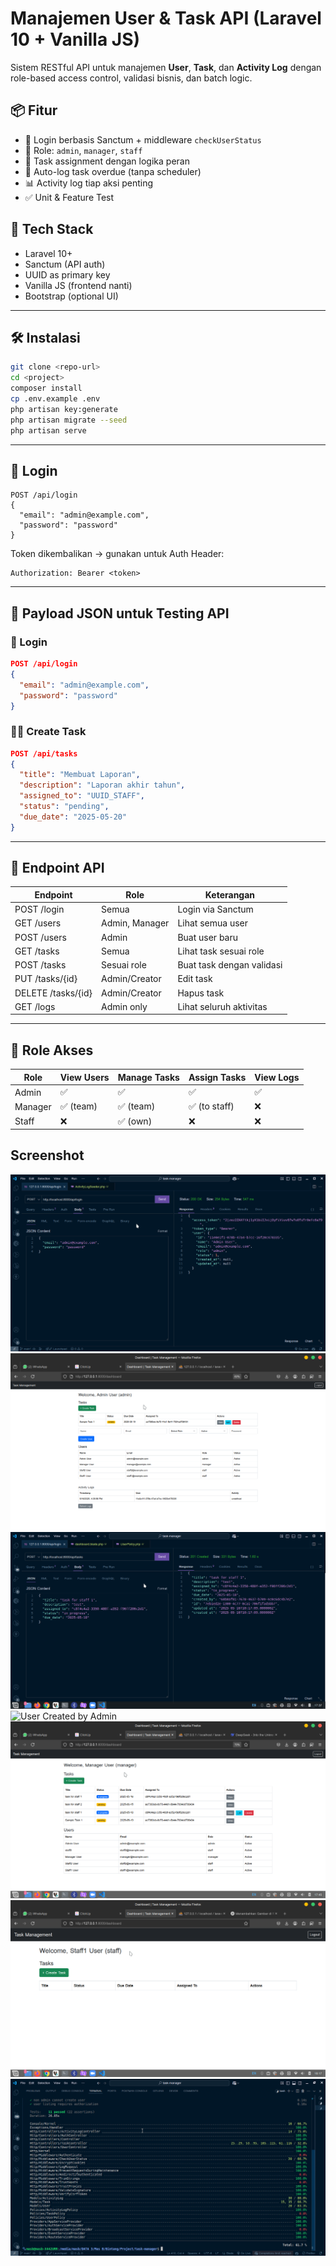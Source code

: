 # Manajemen User & Task API (Laravel 10 + Vanilla JS)

Sistem RESTful API untuk manajemen **User**, **Task**, dan **Activity Log** dengan role-based access control, validasi bisnis, dan batch logic.

## 📦 Fitur

-   🔐 Login berbasis Sanctum + middleware `checkUserStatus`
-   👤 Role: `admin`, `manager`, `staff`
-   📝 Task assignment dengan logika peran
-   📄 Auto-log task overdue (tanpa scheduler)
-   📊 Activity log tiap aksi penting
-   ✅ Unit & Feature Test

## 🧰 Tech Stack

-   Laravel 10+
-   Sanctum (API auth)
-   UUID as primary key
-   Vanilla JS (frontend nanti)
-   Bootstrap (optional UI)

---

## 🛠️ Instalasi

```bash
git clone <repo-url>
cd <project>
composer install
cp .env.example .env
php artisan key:generate
php artisan migrate --seed
php artisan serve
```

---

## 🔑 Login

```http
POST /api/login
{
  "email": "admin@example.com",
  "password": "password"
}
```

Token dikembalikan → gunakan untuk Auth Header:

```http
Authorization: Bearer <token>
```

---

## 🧪 **Payload JSON** untuk Testing API

### 🔐 Login

```json
POST /api/login
{
  "email": "admin@example.com",
  "password": "password"
}
```

### 🧑‍💻 Create Task

```json
POST /api/tasks
{
  "title": "Membuat Laporan",
  "description": "Laporan akhir tahun",
  "assigned_to": "UUID_STAFF",
  "status": "pending",
  "due_date": "2025-05-20"
}
```

---

## 📘 Endpoint API

| Endpoint           | Role           | Keterangan                |
| ------------------ | -------------- | ------------------------- |
| POST /login        | Semua          | Login via Sanctum         |
| GET /users         | Admin, Manager | Lihat semua user          |
| POST /users        | Admin          | Buat user baru            |
| GET /tasks         | Semua          | Lihat task sesuai role    |
| POST /tasks        | Sesuai role    | Buat task dengan validasi |
| PUT /tasks/{id}    | Admin/Creator  | Edit task                 |
| DELETE /tasks/{id} | Admin/Creator  | Hapus task                |
| GET /logs          | Admin only     | Lihat seluruh aktivitas   |

---

## 👤 Role Akses

| Role    | View Users | Manage Tasks | Assign Tasks  | View Logs |
| ------- | ---------- | ------------ | ------------- | --------- |
| Admin   | ✅         | ✅           | ✅            | ✅        |
| Manager | ✅ (team)  | ✅ (team)    | ✅ (to staff) | ❌        |
| Staff   | ❌         | ✅ (own)     | ❌            | ❌        |

## Screenshot

![Login Test](public/login-test.png)
![Admin View](public/admin-view.png)
![Admin Create Task](public/admin-create-task.png)
![User Created by Admin](public/user-created-by-admin.png)
![Manager View](public/manager-view.png)
![Staff View](public/staff-view.png)
![Test Coverage](public/coverage.png)
